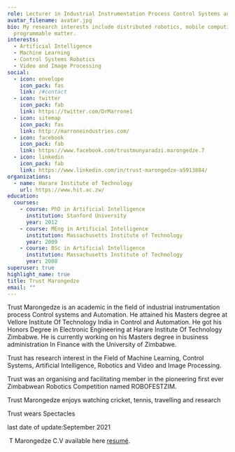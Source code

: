 ```yaml
---
role: Lecturer in Industrial Instrumentation Process Control Systems and Automation
avatar_filename: avatar.jpg
bio: My research interests include distributed robotics, mobile computing and
  programmable matter.
interests:
  - Artificial Intelligence
  - Machine Learning
  - Control Systems Robotics
  - Video and Image Processing
social:
  - icon: envelope
    icon_pack: fas
    link: /#contact
  - icon: twitter
    icon_pack: fab
    link: https://twitter.com/DrMarrone1
  - icon: sitemap
    icon_pack: fas
    link: http://marroneindustries.com/
  - icon: facebook
    icon_pack: fab
    link: https://www.facebook.com/trustmunyaradzi.marongedze.7
  - icon: linkedin
    icon_pack: fab
    link: https://www.linkedin.com/in/trust-marongedze-a5913884/
organizations:
  - name: Harare Institute of Technology
    url: https://www.hit.ac.zw/
education:
  courses:
    - course: PhD in Artificial Intelligence
      institution: Stanford University
      year: 2012
    - course: MEng in Artificial Intelligence
      institution: Massachusetts Institute of Technology
      year: 2009
    - course: BSc in Artificial Intelligence
      institution: Massachusetts Institute of Technology
      year: 2008
superuser: true
highlight_name: true
title: Trust Marongedze
email: ""
---
```

Trust Marongedze is an academic in the field of industrial instrumentation process Control systems and Automation. He attained his Masters degree at Vellore Institute Of Technology India in Control and Automation. He got his Honors Degree in Electronic Engineering at Harare Institute Of Technology Zimbabwe. He is currently working on his Masters degree in business administration In Finance with the University of Zimbabwe.

Trust has research interest in the Field of Machine Learning, Control Systems, Artificial Intelligence, Robotics and Video and Image Processing.

Trust was an organising and facilitating member in the pioneering first ever Zimbabwean Robotics Competition named ROBOFESTZIM.

Trust Marongedze enjoys watching cricket, tennis, travelling and research

Trust wears Spectacles

last date of update:September 2021

 T Marongedze C.V available here [resumé](http://localhost:4554/uploads/demo_resume.pdf).